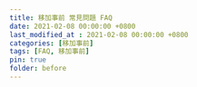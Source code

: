 ```yaml
---
title: 移加事前 常見問題 FAQ
date: 2021-02-08 00:00:00 +0800
last_modified_at : 2021-02-08 00:00:00 +0800
categories: [移加事前]
tags: [FAQ, 移加事前]
pin: true
folder: before
---
```

